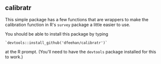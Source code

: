 calibratr
---------

This simple package has a few functions that are wrappers to make the calibration function in
R's `survey` package a little easier to use.

You should be able to install this package by typing 

    `devtools::install_github('dfeehan/calibratr')`

at the R prompt. (You'll need to have the `devtools` package installed for this to work.)

